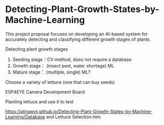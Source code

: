 # Detecting-Plant-Growth-States-by-Machine-Learning
This project proposal focuses on developing an Al-based system for accurately detecting and classifying different growth stages of plants. 

Detecting plant growth stages
1. Seeding stage：CV method, does not require a database
2. Growth stage： (insect pest, water shortage) ML
3. Mature stage： (multiple, single) ML?

Choose a variety of lettuce (one that can buy seeds)

ESP4EYE Camera Development Board

Planting lettuce and use it to test

https://alinawyt.github.io/Detecting-Plant-Growth-States-by-Machine-Learning/Database and Lettuce Selection.htm
